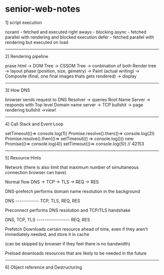 # senior-web-notes

1] script execution 

noraml - fetched and executed right aways - blocking
async - fetched parallel with rendering and blocked execution
defer - fetched parallel with rendering but executed on load

--------------

2] Rendering pipeline

prase html -> DOM Tree -> CSSOM Tree -> conbination of both Render tree -> layout phase (position, size, gemetry) ->  Paint (actual writing) ->  Composite (final, one final images thats gets rendered) -> display


---------------

3] How DNS

browser sends request to DNS Resolver -> queries Root Name Server -> responds with Top level Domain name server -> TCP bullshit -> page rendering bullshit ->view!


------------------

4] Call Stack and Event Loop

setTimeout(()=> console.log(1))
Promise.resolve().then(()=> console.log(2))
Promise.resolve().then(()=> setTimeout(() => console.log()))
new Promise(()=> console.log(4))
setTimeout(()=> console.log(5))
// 42153

-----------------------------

5] Resource Hints

Network
(there is also limit that maximum number of simultaneous connection browser can have)

Normal flow
DNS -> TCP -> TLS -> REQ ->  RES

DNS-prefetch
performs domain name resolution in the background

DNS ------------  TCP, TLS, REQ, RES


Preconnect
performs DNS resolution and TCP/TLS handshake

DNS, TCP, TLS ----------------- REQ, RES


Prefetch
Downloads certain resource ahead of time, even if they aren't immediately needed, and store it in cache

(can be skipped by browser if they feel there is no bandwidth)


Preload
downloads resources that are likely to be needed in the future


--------------------


6] Object reference and Destructuring










